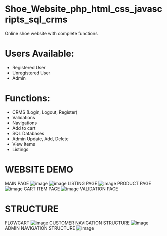 # Shoe_Website_php_html_css_javascripts_sql_crms
Online shoe website with complete functions

# Users Available:
- Registered User
- Unregistered User
- Admin

# Functions:
- CRMS (Login, Logout, Register)
- Validations
- Navigations
- Add to cart
- SQL Databases
- Admin Update, Add, Delete
- View Items
- Listings

# WEBSITE DEMO
MAIN PAGE
![image](https://user-images.githubusercontent.com/74132232/142439133-8bd3f4fb-ed84-46cd-b40b-1b1c1b6d2011.png)
![image](https://user-images.githubusercontent.com/74132232/142439154-59ab1ad7-d10b-4f8d-9964-6bf3a7229393.png)
LISTING PAGE
![image](https://user-images.githubusercontent.com/74132232/142439178-470224c5-737e-4b34-b31e-bccd94e5fdc0.png)
PRODUCT PAGE
![image](https://user-images.githubusercontent.com/74132232/142439210-31dc1a1a-d304-4eba-af11-90d8591ce8d9.png)
CART ITEM PAGE
![image](https://user-images.githubusercontent.com/74132232/142439246-0df6f207-11e4-4df1-83fd-4dd24b187fb5.png)
VALIDATION PAGE

# STRUCTURE
FLOWCART
![image](https://user-images.githubusercontent.com/74132232/142438695-7a101066-a4f0-4d01-937a-0692447b3125.png)
CUSTOMER NAVIGATION STRUCTURE
![image](https://user-images.githubusercontent.com/74132232/142438935-f83c70b0-a8aa-47fa-9c2f-d1ce66c79ab6.png)
ADMIN NAVIGATION STRUCTURE
![image](https://user-images.githubusercontent.com/74132232/142438973-9d506e4e-4d9f-42b2-8629-fda1a4c68afe.png)
